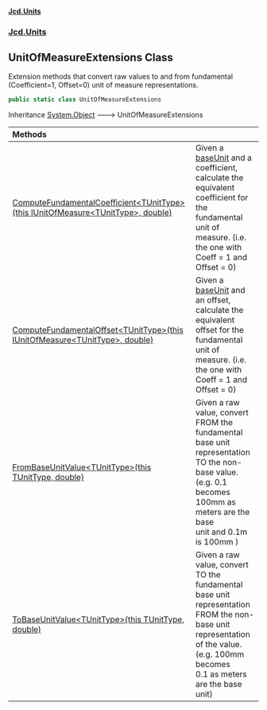 #### [Jcd.Units](index.md 'index')
### [Jcd.Units](Jcd.Units.md 'Jcd.Units')

## UnitOfMeasureExtensions Class

Extension methods that convert raw values to and from fundamental  
(Coefficient=1, Offset=0) unit of measure representations.

```csharp
public static class UnitOfMeasureExtensions
```

Inheritance [System.Object](https://docs.microsoft.com/en-us/dotnet/api/System.Object 'System.Object') &#129106; UnitOfMeasureExtensions

| Methods | |
| :--- | :--- |
| [ComputeFundamentalCoefficient&lt;TUnitType&gt;(this IUnitOfMeasure&lt;TUnitType&gt;, double)](Jcd.Units.UnitOfMeasureExtensions.ComputeFundamentalCoefficient_TUnitType_(thisJcd.Units.IUnitOfMeasure_TUnitType_,double).md 'Jcd.Units.UnitOfMeasureExtensions.ComputeFundamentalCoefficient<TUnitType>(this Jcd.Units.IUnitOfMeasure<TUnitType>, double)') | Given a [baseUnit](Jcd.Units.UnitOfMeasureExtensions.ComputeFundamentalCoefficient_TUnitType_(thisJcd.Units.IUnitOfMeasure_TUnitType_,double).md#Jcd.Units.UnitOfMeasureExtensions.ComputeFundamentalCoefficient_TUnitType_(thisJcd.Units.IUnitOfMeasure_TUnitType_,double).baseUnit 'Jcd.Units.UnitOfMeasureExtensions.ComputeFundamentalCoefficient<TUnitType>(this Jcd.Units.IUnitOfMeasure<TUnitType>, double).baseUnit') and a coefficient, calculate the equivalent<br/>coefficient for the fundamental unit of measure. (i.e. the one with Coeff = 1 and Offset = 0) |
| [ComputeFundamentalOffset&lt;TUnitType&gt;(this IUnitOfMeasure&lt;TUnitType&gt;, double)](Jcd.Units.UnitOfMeasureExtensions.ComputeFundamentalOffset_TUnitType_(thisJcd.Units.IUnitOfMeasure_TUnitType_,double).md 'Jcd.Units.UnitOfMeasureExtensions.ComputeFundamentalOffset<TUnitType>(this Jcd.Units.IUnitOfMeasure<TUnitType>, double)') | Given a [baseUnit](Jcd.Units.UnitOfMeasureExtensions.ComputeFundamentalOffset_TUnitType_(thisJcd.Units.IUnitOfMeasure_TUnitType_,double).md#Jcd.Units.UnitOfMeasureExtensions.ComputeFundamentalOffset_TUnitType_(thisJcd.Units.IUnitOfMeasure_TUnitType_,double).baseUnit 'Jcd.Units.UnitOfMeasureExtensions.ComputeFundamentalOffset<TUnitType>(this Jcd.Units.IUnitOfMeasure<TUnitType>, double).baseUnit') and an offset, calculate the equivalent<br/>offset for the fundamental unit of measure. (i.e. the one with Coeff = 1 and Offset = 0) |
| [FromBaseUnitValue&lt;TUnitType&gt;(this TUnitType, double)](Jcd.Units.UnitOfMeasureExtensions.FromBaseUnitValue_TUnitType_(thisTUnitType,double).md 'Jcd.Units.UnitOfMeasureExtensions.FromBaseUnitValue<TUnitType>(this TUnitType, double)') | Given a raw value, convert FROM the fundamental base unit representation<br/>TO the non-base value. (e.g. 0.1  becomes 100mm as meters are the base<br/>unit and 0.1m is 100mm ) |
| [ToBaseUnitValue&lt;TUnitType&gt;(this TUnitType, double)](Jcd.Units.UnitOfMeasureExtensions.ToBaseUnitValue_TUnitType_(thisTUnitType,double).md 'Jcd.Units.UnitOfMeasureExtensions.ToBaseUnitValue<TUnitType>(this TUnitType, double)') | Given a raw value, convert TO the fundamental base unit representation<br/>FROM the non-base unit representation of  the value. (e.g. 100mm becomes<br/>0.1 as meters are the base unit) |
